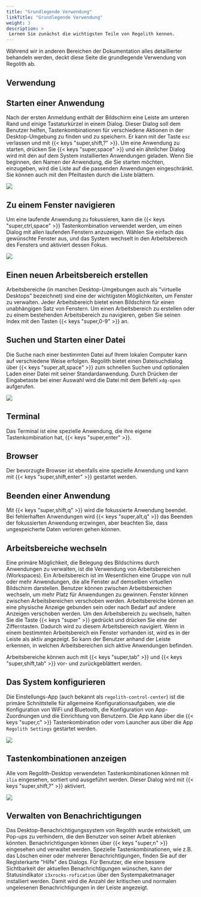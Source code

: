 ```yaml
---
title: "Grundlegende Verwendung"
linkTitle: "Grundlegende Verwendung"
weight: 3
description: >
 Lernen Sie zunächst die wichtigsten Teile von Regolith kennen.
---
```


Während wir in anderen Bereichen der Dokumentation alles detaillierter behandeln werden, deckt diese Seite die grundlegende Verwendung von Regolith ab.

## Verwendung

## Starten einer Anwendung

Nach der ersten Anmeldung enthält der Bildschirm eine Leiste am unteren Rand und einige Tastaturkürzel in einem Dialog. Dieser Dialog soll dem Benutzer helfen, Tastenkombinationen für verschiedene Aktionen in der Desktop-Umgebung zu finden und zu speichern. Er kann mit der Taste `esc` verlassen und mit {{< keys "super,shift,?" >}}. Um eine Anwendung zu
starten, drücken Sie {{< keys "super,space" >}} und ein ähnlicher Dialog wird mit den auf dem System installierten Anwendungen geladen. Wenn Sie beginnen, den Namen der Anwendung, die Sie starten möchten, einzugeben, wird die Liste auf die passenden Anwendungen eingeschränkt. Sie können auch mit den Pfeiltasten durch die Liste blättern.

![](/images/v-tour/regolith-ilia-apps.png)

## Zu einem Fenster navigieren

Um eine laufende Anwendung zu fokussieren, kann die {{< keys "super,ctrl,space" >}} Tastenkombination verwendet werden, um einen Dialog mit allen laufenden Fenstern anzuzeigen. Wählen Sie einfach das gewünschte Fenster aus, und das System wechselt in den Arbeitsbereich des Fensters und aktiviert dessen Fokus.

![](/images/v-tour/regolith-ilia-windows.png)

## Einen neuen Arbeitsbereich erstellen

Arbeitsbereiche (in manchen Desktop-Umgebungen auch als "virtuelle Desktops" bezeichnet) sind eine der wichtigsten Möglichkeiten, um Fenster zu verwalten. Jeder Arbeitsbereich bietet einen Bildschirm für einen unabhängigen Satz von Fenstern. Um einen Arbeitsbereich zu erstellen oder zu einem bestehenden Arbeitsbereich zu navigieren, geben Sie seinen
Index mit den Tasten {{< keys "super,0-9" >}} an.

## Suchen und Starten einer Datei

Die Suche nach einer bestimmten Datei auf Ihrem lokalen Computer kann auf verschiedene Weise erfolgen. Regolith bietet einen Dateisuchdialog über {{< keys "super,alt,space" >}} zum schnellen Suchen und optionalen Laden einer Datei mit seiner Standardanwendung. Durch Drücken der Eingabetaste bei einer Auswahl wird die Datei mit dem Befehl `xdg-open` aufgerufen.

![](/images/v-tour/regolith-ilia-files.png)

## Terminal

Das Terminal ist eine spezielle Anwendung, die ihre eigene Tastenkombination hat, {{< keys "super,enter" >}}.

## Browser

Der bevorzugte Browser ist ebenfalls eine spezielle Anwendung und kann mit {{< keys "super,shift,enter" >}} gestartet werden.

## Beenden einer Anwendung

Mit {{< keys "super,shift,q" >}} wird die fokussierte Anwendung beendet. Bei fehlerhaften Anwendungen wird {{<
keys "super,alt,q" >}} das Beenden der fokussierten Anwendung erzwingen, aber beachten Sie, dass ungespeicherte Daten
verloren gehen können.

## Arbeitsbereiche wechseln

Eine primäre Möglichkeit, die Belegung des Bildschirms durch Anwendungen zu verwalten, ist die Verwendung von Arbeitsbereichen (Workspaces). Ein Arbeitsbereich ist im Wesentlichen eine Gruppe von null oder mehr Anwendungen, die alle Fenster auf demselben virtuellen Bildschirm darstellen. Benutzer können zwischen Arbeitsbereichen wechseln, um mehr
Platz für Anwendungen zu gewinnen. Fenster können zwischen Arbeitsbereichen verschoben werden. Arbeitsbereiche können an eine physische Anzeige gebunden sein oder nach Bedarf auf andere Anzeigen verschoben werden. Um den Arbeitsbereich zu wechseln, halten Sie die Taste {{< keys "super" >}} gedrückt und drücken Sie eine der Zifferntasten. Dadurch wird zu diesem Arbeitsbereich navigiert. Wenn in einem bestimmten Arbeitsbereich ein Fenster vorhanden ist, wird es in der Leiste als aktiv angezeigt. So kann der Benutzer anhand der Leiste erkennen, in welchen Arbeitsbereichen sich aktive Anwendungen befinden.

Arbeitsbereiche können auch mit {{< keys "super,tab" >}} und {{< keys "super,shift,tab" >}} vor- und zurückgeblättert werden.

## Das System konfigurieren

Die Einstellungs-App (auch bekannt als `regolith-control-center`) ist die primäre Schnittstelle für allgemeine Konfigurationsaufgaben, wie die Konfiguration von WiFi und Bluetooth, die Konfiguration von App-Zuordnungen und die Einrichtung von Benutzern. Die App kann über die {{< keys "super,c" >}} Tastenkombination oder vom Launcher aus über die App `Regolith Settings` gestartet werden.

![](/images/v-tour/regolith-gnome-settings.png)

## Tastenkombinationen anzeigen

Alle vom Regolith-Desktop verwendeten Tastenkombinationen können mit `ilia` eingesehen, sortiert und ausgeführt werden. Dieser Dialog wird mit {{< keys "super,shift,?" >}} aktiviert.

![](/images/v-tour/regolith-ilia-keybindings.png)

## Verwalten von Benachrichtigungen

Das Desktop-Benachrichtigungssystem von Regolith wurde entwickelt, um Pop-ups zu verhindern, die den Benutzer von seiner Arbeit ablenken könnten. Benachrichtigungen können über {{< keys "super,n" >}} eingesehen und verwaltet werden. Spezielle Tastenkombinationen, wie z.B. das Löschen einer oder mehrerer Benachrichtigungen, finden Sie auf der Registerkarte "Hilfe" des Dialogs. Für Benutzer, die eine bessere Sichtbarkeit der aktuellen Benachrichtigungen wünschen, kann der Statusindikator `i3xrocks-rofication` über den Systempaketmanager installiert werden. Damit wird die Anzahl der kritischen und normalen ungelesenen Benachrichtigungen in der Leiste angezeigt.
